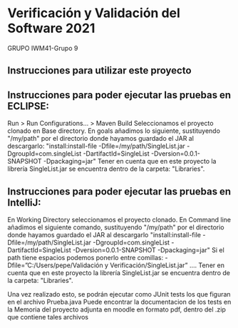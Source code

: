 # Verificación y Validación del Software 2021
GRUPO IWM41-Grupo 9 

## Instrucciones para utilizar este proyecto

## Instrucciones para poder ejecutar las pruebas en ECLIPSE:
Run > Run Configurations… > Maven Build
Seleccionamos el proyecto clonado en Base directory.
En goals añadimos lo siguiente, sustituyendo "/my/path" por el directorio donde hayamos guardado el JAR al descargarlo:
"install:install-file -Dfile=/my/path/SingleList.jar -DgroupId=com.singleList -DartifactId=SingleList -Dversion=0.0.1-SNAPSHOT -Dpackaging=jar"
Tener en cuenta que en este proyecto la librería SingleList.jar se encuentra dentro de la carpeta: "Libraries".

## Instrucciones para poder ejecutar las pruebas en IntelliJ:
En Working Directory seleccionamos el proyecto clonado.
En Command line añadimos el siguiente comando, sustituyendo "/my/path" por el directorio donde hayamos guardado el JAR al descargarlo
"install:install-file -Dfile=/my/path/SingleList.jar -DgroupId=com.singleList -DartifactId=SingleList -Dversion=0.0.1-SNAPSHOT -Dpackaging=jar"
Si el path tiene espacios podemos ponerlo entre comillas: 
-Dfile=”C:/Users/pepe/Validación y Verificación/SingleList.jar” ….
Tener en cuenta que en este proyecto la librería SingleList.jar se encuentra dentro de la carpeta: "Libraries".


Una vez realizado esto, se podrán ejecutar como JUnit tests los que figuran en el archivo Prueba.java
Puede encontrar la documentacion de los tests en la Memoria del proyecto adjunta en moodle en formato pdf, dentro del .zip que contiene tales archivos
